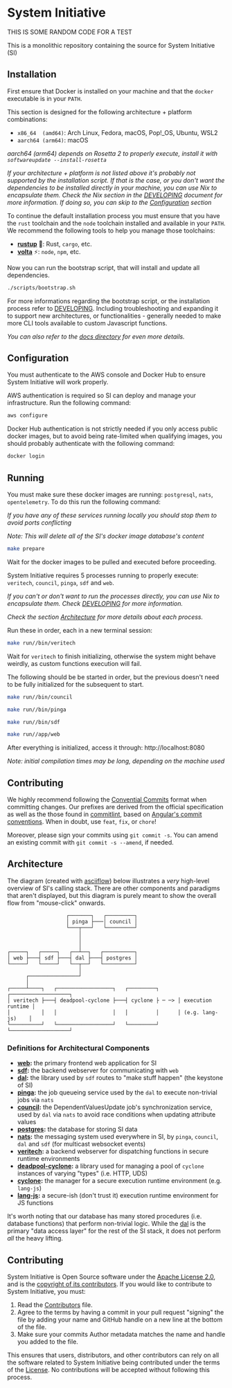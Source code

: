 # System Initiative

THIS IS SOME RANDOM CODE FOR A TEST

This is a monolithic repository containing the source for System Initiative (SI)

## Installation

First ensure that Docker is installed on your machine and that the `docker` executable is in your `PATH`.

This section is designed for the following architecture + platform combinations:

* `x86_64  (amd64)`: Arch Linux, Fedora, macOS, Pop!_OS, Ubuntu, WSL2
* `aarch64 (arm64)`: macOS

*aarch64 (arm64) depends on Rosetta 2 to properly execute, install it with `softwareupdate --install-rosetta`*

*If your architecture + platform is not listed above it's probably not supported by the installation script. If that is
the case, or you don't want the dependencies to be installed directly in your machine, you can use Nix to encapsulate
them. Check the Nix section in the [DEVELOPING](./DEVELOPING.md) document for more information. If doing so, you can
skip to the [Configuration](#configuration) section*

To continue the default installation process you must ensure that you have the `rust` toolchain and the `node` toolchain
installed and available in your `PATH`. We recommend the following tools to help you manage those toolchains:

* [**rustup**](https://rustup.rs) 🦀: Rust, `cargo`, etc.
* [**volta**](https://volta.sh) ⚡: `node`, `npm`, etc.

Now you can run the bootstrap script, that will install and update all dependencies.

```bash
./scripts/bootstrap.sh
```

For more informations regarding the bootstrap script, or the installation process refer
to [DEVELOPING](./DEVELOPING.md). Including troubleshooting and expanding it to support new architectures, or
functionalities - generally needed to make more CLI tools available to custom Javascript functions.

*You can also refer to the [docs directory](./docs) for even more details.*

## Configuration

You must authenticate to the AWS console and Docker Hub to ensure System Initiative will work properly.

AWS authentication is required so SI can deploy and manage your infrastructure. Run the following command:

```bash
aws configure
```

Docker Hub authentication is not strictly needed if you only access public docker images, but to avoid being
rate-limited when qualifying images, you should probably authenticate with the following command:

```bash
docker login
```

## Running

You must make sure these docker images are running: `postgresql`, `nats`, `opentelemetry`. To do this run the following
command:

*If you have any of these services running locally you should stop them to avoid ports conflicting*

*Note: This will delete all of the SI's docker image database's content*

```bash
make prepare
```

Wait for the docker images to be pulled and executed before proceeding.

System Initiative requires 5 processes running to properly execute: `veritech`, `council`, `pinga`, `sdf` and `web`.

*If you can't or don't want to run the processes directly, you can use Nix to encapsulate them.
Check [DEVELOPING](./DEVELOPING.md) for more information.*

*Check the section [Architecture](#architecture) for more details about each process.*

Run these in order, each in a new terminal session:

```bash
make run//bin/veritech
```

Wait for `veritech` to finish initializing, otherwise the system might behave weirdly, as custom functions execution
will fail.

The following should be be started in order, but the previous doesn't need to be fully initialized for the subsequent to
start.

```bash
make run//bin/council
```

```bash
make run//bin/pinga
```

```bash
make run//bin/sdf
```

```bash
make run//app/web
```

After everything is initialized, access it through: http://localhost:8080

*Note: initial compilation times may be long, depending on the machine used*

## Contributing

We highly recommend following the [Convential Commits](https://www.conventionalcommits.org/en/v1.0.0/#specification)
format when committing changes.
Our prefixes are derived from the official specification as well as the those found
in [commitlint](https://github.com/conventional-changelog/commitlint/tree/master/%40commitlint/config-conventional),
based on [Angular's commit conventions](https://github.com/angular/angular/blob/master/CONTRIBUTING.md).
When in doubt, use `feat`, `fix`, or `chore`!

Moreover, please sign your commits using `git commit -s`.
You can amend an existing commit with `git commit -s --amend`, if needed.

## Architecture

The diagram (created with [asciiflow](https://asciiflow.com)) below illustrates a _very_ high-level overview of SI's
calling stack.
There are other components and paradigms that aren't displayed, but this diagram is purely meant to show the overall
flow from "mouse-click" onwards.

```
                   ┌───────┐   ┌─────────┐
                   │ pinga ├───│ council │
                   └───┬───┘   └─────────┘
                       │
                       │
                       │
┌─────┐   ┌─────┐   ┌──┴──┐   ┌──────────┐
│ web ├───┤ sdf ├───┤ dal ├───┤ postgres │
└─────┘   └─────┘   └──┬──┘   └──────────┘
                       │
      ┌────────────────┘
      │
┌─────┴────┐   ┌──────────────────┐   ┌─────────┐      ┌───────────────────┐
│ veritech ├───┤ deadpool-cyclone ├───┤ cyclone ├ ─ ─> │ execution runtime │
│          │   │                  │   │         │      │ (e.g. lang-js)    │
└──────────┘   └──────────────────┘   └─────────┘      └───────────────────┘
```

### Definitions for Architectural Components

- **[web](./app/web/):** the primary frontend web application for SI
- **[sdf](./bin/sdf/):** the backend webserver for communicating with `web`
- **[dal](./lib/dal/):** the library used by `sdf` routes to "make stuff happen" (the keystone of SI)
- **[pinga](./bin/pinga/):** the job queueing service used by the `dal` to execute non-trivial jobs via `nats`
- **[council](./bin/council/):** the DependentValuesUpdate job's synchronization service, used by `dal` via `nats` to
  avoid race conditions when updating attribute values
- **[postgres](https://postgresql.org):** the database for storing SI data
- **[nats](https://nats.io):** the messaging system used everywhere in SI, by `pinga`, `council`, `dal` and `sdf` (for
  multicast websocket events)
- **[veritech](./bin/veritech/):** a backend webserver for dispatching functions in secure runtime environments
- **[deadpool-cyclone](./lib/deadpool-cyclone/):** a library used for managing a pool of `cyclone` instances of
  varying "types" (i.e. HTTP, UDS)
- **[cyclone](./bin/cyclone/):** the manager for a secure execution runtime environment (e.g. `lang-js`)
- **[lang-js](./bin/lang-js/):** a secure-ish (don't trust it) execution runtime environment for JS functions

It's worth noting that our database has many stored procedures (i.e. database functions) that perform non-trivial logic.
While the [dal](./lib/dal) is the primary "data access layer" for the rest of the SI stack, it does not perform _all_
the heavy lifting.

## Contributing

System Initiative is Open Source software under the [Apache License 2.0](LICENSE), and is
the [copyright of its contributors](NOTICE). If you would like to contribute to System Initiative, you must:

1. Read the [Contributors](CONTRIBUTORS.md) file.
2. Agree to the terms by having a commit in your pull request "signing" the file by adding your name and GitHub handle
   on a new line at the bottom of the file.
3. Make sure your commits Author metadata matches the name and handle you added to the file.

This ensures that users, distributors, and other contributors can rely on all the software related to System Initiative
being contributed under the terms of the [License](LICENSE). No contributions will be accepted without following this
process.
